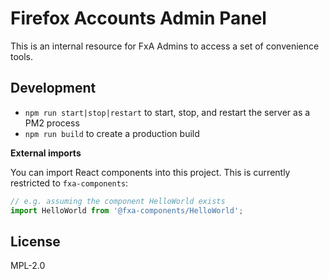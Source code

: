 # Firefox Accounts Admin Panel

This is an internal resource for FxA Admins to access a set of convenience tools.

## Development

- `npm run start|stop|restart` to start, stop, and restart the server as a PM2 process
- `npm run build` to create a production build

**External imports**

You can import React components into this project. This is currently restricted to `fxa-components`:

```javascript
// e.g. assuming the component HelloWorld exists
import HelloWorld from '@fxa-components/HelloWorld';
```

## License

MPL-2.0
